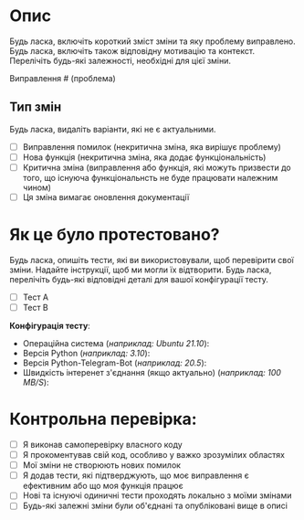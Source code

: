 # Опис

Будь ласка, включіть короткий зміст зміни та яку проблему виправлено. Будь ласка, включіть також відповідну мотивацію та контекст. Перелічіть будь-які залежності, необхідні для цієї зміни.

Виправлення # (проблема)

## Тип змін

Будь ласка, видаліть варіанти, які не є актуальними.

-   [ ] Виправлення помилок (некритична зміна, яка вирішує проблему)
-   [ ] Нова функція (некритична зміна, яка додає функціональність)
-   [ ] Критична зміна (виправлення або функція, які можуть призвести до того, що існуюча функціональнсть не буде працювати належним чином)
-   [ ] Ця зміна вимагає оновлення документації

# Як це було протестовано?

Будь ласка, опишіть тести, які ви використовували, щоб перевірити свої зміни. Надайте інструкції, щоб ми могли їх відтворити. Будь ласка, перелічіть будь-які відповідні деталі для вашої конфігурації тесту.

-   [ ] Тест A
-   [ ] Тест B

**Конфігурація тесту**:

-   Операційна система (_наприклад: Ubuntu 21.10_):
-   Версія Python (_наприклад: 3.10_):
-   Версія Python-Telegram-Bot (_наприклад: 20.5_):
-   Швидкість інтеренет з'єднання (якщо актуально) (_наприклад: 100 MB/S_):

# Контрольна перевірка:

-   [ ] Я виконав самоперевірку власного коду
-   [ ] Я прокоментував свій код, особливо у важко зрозумілих областях
-   [ ] Мої зміни не створюють нових помилок
-   [ ] Я додав тести, які підтверджують, що моє виправлення є ефективним або що моя функція працює
-   [ ] Нові та існуючі одиничні тести проходять локально з моїми змінами
-   [ ] Будь-які залежні зміни були об'єднані та опубліковані вище в описі
